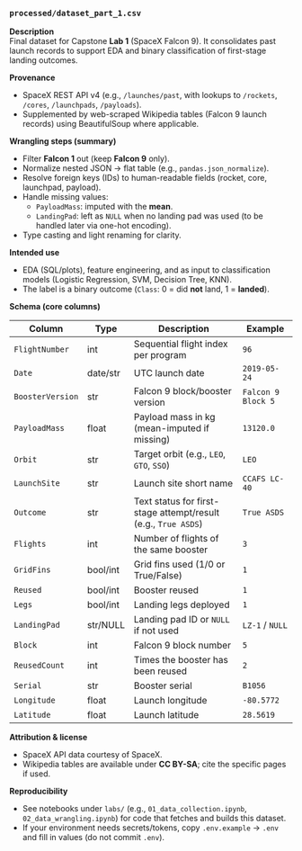 ### `processed/dataset_part_1.csv`

**Description**  
Final dataset for Capstone **Lab 1** (SpaceX Falcon 9). It consolidates past launch records to support EDA and binary classification of first-stage landing outcomes.

**Provenance**  
- SpaceX REST API v4 (e.g., `/launches/past`, with lookups to `/rockets`, `/cores`, `/launchpads`, `/payloads`).  
- Supplemented by web-scraped Wikipedia tables (Falcon 9 launch records) using BeautifulSoup where applicable.

**Wrangling steps (summary)**  
- Filter **Falcon 1** out (keep **Falcon 9** only).  
- Normalize nested JSON → flat table (e.g., `pandas.json_normalize`).  
- Resolve foreign keys (IDs) to human-readable fields (rocket, core, launchpad, payload).  
- Handle missing values:
  - `PayloadMass`: imputed with the **mean**.
  - `LandingPad`: left as `NULL` when no landing pad was used (to be handled later via one-hot encoding).
- Type casting and light renaming for clarity.

**Intended use**  
- EDA (SQL/plots), feature engineering, and as input to classification models (Logistic Regression, SVM, Decision Tree, KNN).  
- The label is a binary outcome (`Class`: 0 = did **not** land, 1 = **landed**).

**Schema (core columns)**

| Column           | Type      | Description                                                             | Example                  |
|------------------|-----------|-------------------------------------------------------------------------|--------------------------|
| `FlightNumber`   | int       | Sequential flight index per program                                     | `96`                     |
| `Date`           | date/str  | UTC launch date                                                         | `2019-05-24`            |
| `BoosterVersion` | str       | Falcon 9 block/booster version                                          | `Falcon 9 Block 5`      |
| `PayloadMass`    | float     | Payload mass in kg (mean-imputed if missing)                            | `13120.0`               |
| `Orbit`          | str       | Target orbit (e.g., `LEO`, `GTO`, `SSO`)                                | `LEO`                    |
| `LaunchSite`     | str       | Launch site short name                                                  | `CCAFS LC-40`           |
| `Outcome`        | str       | Text status for first-stage attempt/result (e.g., `True ASDS`)          | `True ASDS`             |
| `Flights`        | int       | Number of flights of the same booster                                   | `3`                      |
| `GridFins`       | bool/int  | Grid fins used (1/0 or True/False)                                      | `1`                      |
| `Reused`         | bool/int  | Booster reused                                                          | `1`                      |
| `Legs`           | bool/int  | Landing legs deployed                                                   | `1`                      |
| `LandingPad`     | str/NULL  | Landing pad ID or `NULL` if not used                                    | `LZ-1` / `NULL`         |
| `Block`          | int       | Falcon 9 block number                                                   | `5`                      |
| `ReusedCount`    | int       | Times the booster has been reused                                       | `2`                      |
| `Serial`         | str       | Booster serial                                                          | `B1056`                 |
| `Longitude`      | float     | Launch longitude                                                        | `-80.5772`              |
| `Latitude`       | float     | Launch latitude                                                         | `28.5619`               |

**Attribution & license**  
- SpaceX API data courtesy of SpaceX.  
- Wikipedia tables are available under **CC BY-SA**; cite the specific pages if used.

**Reproducibility**  
- See notebooks under `labs/` (e.g., `01_data_collection.ipynb`, `02_data_wrangling.ipynb`) for code that fetches and builds this dataset.  
- If your environment needs secrets/tokens, copy `.env.example` → `.env` and fill in values (do not commit `.env`).
